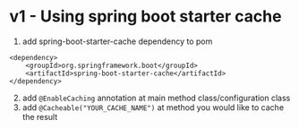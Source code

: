 # v1 - Using spring boot starter cache

1. add spring-boot-starter-cache dependency to pom
```
<dependency>
    <groupId>org.springframework.boot</groupId>
    <artifactId>spring-boot-starter-cache</artifactId>
</dependency>
```
2. add `@EnableCaching` annotation at main method class/configuration class
3. add `@Cacheable("YOUR_CACHE_NAME")` at method you would like to cache the result

